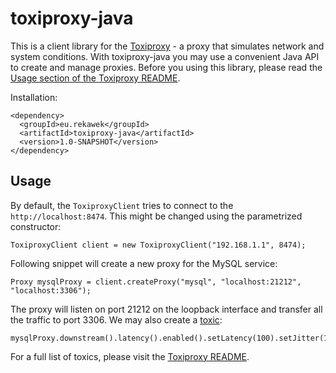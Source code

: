 # toxiproxy-java

This is a client library for the [Toxiproxy](https://github.com/shopify/toxiproxy) - a proxy that simulates network and system conditions. With toxiproxy-java you may use a convenient Java API to create and manage proxies. Before you using this library, please read the [Usage section of the Toxiproxy README](https://github.com/shopify/toxiproxy#usage).

Installation:

    <dependency>
      <groupId>eu.rekawek</groupId>
      <artifactId>toxiproxy-java</artifactId>
      <version>1.0-SNAPSHOT</version>
    </dependency>

## Usage

By default, the `ToxiproxyClient` tries to connect to the `http://localhost:8474`. This might be changed using the parametrized constructor:

    ToxiproxyClient client = new ToxiproxyClient("192.168.1.1", 8474);

Following snippet will create a new proxy for the MySQL service:

    Proxy mysqlProxy = client.createProxy("mysql", "localhost:21212", "localhost:3306");

The proxy will listen on port 21212 on the loopback interface and transfer all the traffic to port 3306. We may also create a [toxic](https://github.com/shopify/toxiproxy#Toxics):

    mysqlProxy.downstream().latency().enabled().setLatency(100).setJitter(15);

For a full list of toxics, please visit the [Toxiproxy README](https://github.com/shopify/toxiproxy#Toxics).